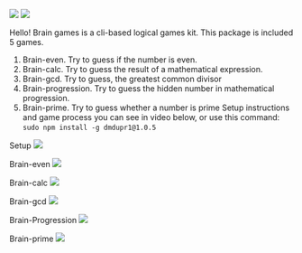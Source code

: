 <a href="https://codeclimate.com/github/InnerImmolation/project-lvl1-s466"><img src="https://api.codeclimate.com/v1/badges/a99a88d28ad37a79dbf6/maintainability" /></a>
<a href="https://travis-ci.org/InnerImmolation/project-lvl1-s466"><img src="https://travis-ci.org/InnerImmolation/project-lvl1-s466.svg?branch=master" /></a>

Hello!
Brain games is a cli-based logical games kit. This package is included 5 games.
1) Brain-even.
  Try to guess if the number is even.
2) Brain-calc.
  Try to guess the result of a mathematical expression.
3) Brain-gcd.
  Try to guess, the greatest common divisor
3) Brain-progression.
  Try to guess the hidden number in mathematical progression.
4) Brain-prime.
Try to guess whether a number is prime
Setup instructions and game process you can see in video below, or use this command:
`sudo npm install -g dmdupr1@1.0.5`

Setup
<a href="https://asciinema.org/a/NusPPRIcmSK76LOTMEO7e9Tdm" target="_blank"><img src="https://asciinema.org/a/NusPPRIcmSK76LOTMEO7e9Tdm.svg" /></a>

Brain-even
<a href="https://asciinema.org/a/UIax9n6EZAh6Yxzjthb2mvsiF" target="_blank"><img src="https://asciinema.org/a/UIax9n6EZAh6Yxzjthb2mvsiF.svg" /></a>

Brain-calc
<a href="https://asciinema.org/a/XtCAAiOzMfFJZ1uAJc6di9ra1" target="_blank"><img src="https://asciinema.org/a/XtCAAiOzMfFJZ1uAJc6di9ra1.svg" /></a>

Brain-gcd
<a href="https://asciinema.org/a/erWbcFIV7ndydGVI3nPO23tqY" target="_blank"><img src="https://asciinema.org/a/erWbcFIV7ndydGVI3nPO23tqY.svg" /></a>

Brain-Progression
<a href="https://asciinema.org/a/8GGnavvR1WTXGPdapURfYJ9LP" target="_blank"><img src="https://asciinema.org/a/8GGnavvR1WTXGPdapURfYJ9LP.svg" /></a>

Brain-prime
<a href="https://asciinema.org/a/MubgcEHUYF7nFtnTsf3y1oZDy" target="_blank"><img src="https://asciinema.org/a/MubgcEHUYF7nFtnTsf3y1oZDy.svg" /></a>
